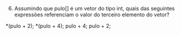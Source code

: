 6. Assumindo que pulo[] é um vetor do tipo int, 
quais das seguintes expressões referenciam 
o valor do terceiro elemento do vetor?

*(pulo + 2); 
*(pulo + 4); 
pulo + 4; 
pulo + 2;
